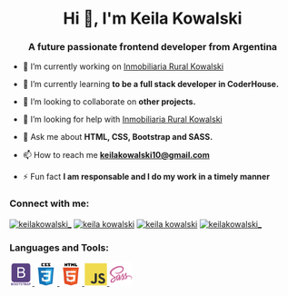 <h1 align="center">Hi 👋, I'm Keila Kowalski</h1>
<h3 align="center">A future passionate frontend developer from Argentina</h3>

- 🔭 I’m currently working on [Inmobiliaria Rural Kowalski](https://inmobiliariaruralkowalski.000webhostapp.com/)

- 🌱 I’m currently learning **to be a full stack developer in CoderHouse.**

- 👯 I’m looking to collaborate on **other projects.**

- 🤝 I’m looking for help with [Inmobiliaria Rural Kowalski](https://inmobiliariaruralkowalski.000webhostapp.com/)

- 💬 Ask me about **HTML, CSS, Bootstrap and SASS.**

- 📫 How to reach me **keilakowalski10@gmail.com**

- ⚡ Fun fact **I am responsable and I do my work in a timely manner**

<h3 align="left">Connect with me:</h3>
<p align="left">
<a href="https://twitter.com/keilakowalski_" target="blank"><img align="center" src="https://raw.githubusercontent.com/rahuldkjain/github-profile-readme-generator/master/src/images/icons/Social/twitter.svg" alt="keilakowalski_" height="30" width="40" /></a>
<a href="https://linkedin.com/in/keila kowalski" target="blank"><img align="center" src="https://raw.githubusercontent.com/rahuldkjain/github-profile-readme-generator/master/src/images/icons/Social/linked-in-alt.svg" alt="keila kowalski" height="30" width="40" /></a>
<a href="https://fb.com/keila kowalski" target="blank"><img align="center" src="https://raw.githubusercontent.com/rahuldkjain/github-profile-readme-generator/master/src/images/icons/Social/facebook.svg" alt="keila kowalski" height="30" width="40" /></a>
<a href="https://instagram.com/keilakowalski_" target="blank"><img align="center" src="https://raw.githubusercontent.com/rahuldkjain/github-profile-readme-generator/master/src/images/icons/Social/instagram.svg" alt="keilakowalski_" height="30" width="40" /></a>
</p>

<h3 align="left">Languages and Tools:</h3>
<p align="left"> <a href="https://getbootstrap.com" target="_blank" rel="noreferrer"> <img src="https://raw.githubusercontent.com/devicons/devicon/master/icons/bootstrap/bootstrap-plain-wordmark.svg" alt="bootstrap" width="40" height="40"/> </a> <a href="https://www.w3schools.com/css/" target="_blank" rel="noreferrer"> <img src="https://raw.githubusercontent.com/devicons/devicon/master/icons/css3/css3-original-wordmark.svg" alt="css3" width="40" height="40"/> </a> <a href="https://www.w3.org/html/" target="_blank" rel="noreferrer"> <img src="https://raw.githubusercontent.com/devicons/devicon/master/icons/html5/html5-original-wordmark.svg" alt="html5" width="40" height="40"/> </a> <a href="https://developer.mozilla.org/en-US/docs/Web/JavaScript" target="_blank" rel="noreferrer"> <img src="https://raw.githubusercontent.com/devicons/devicon/master/icons/javascript/javascript-original.svg" alt="javascript" width="40" height="40"/> </a> <a href="https://sass-lang.com" target="_blank" rel="noreferrer"> <img src="https://raw.githubusercontent.com/devicons/devicon/master/icons/sass/sass-original.svg" alt="sass" width="40" height="40"/> </a> </p>

